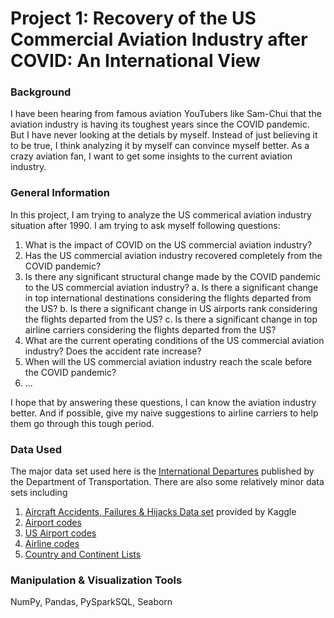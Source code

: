 # Project 1: Recovery of the US Commercial Aviation Industry after COVID: An International View
### Background
I have been hearing from famous aviation YouTubers like Sam-Chui that the aviation industry is having its toughest years since the COVID pandemic. But I have never looking at the detials by myself. Instead of just believing it to be true, I think analyzing it by myself can convince myself better. As a crazy aviation fan, I want to get some insights to the current aviation industry.

### General Information
In this project, I am trying to analyze the US commerical aviation industry situation after 1990. I am trying to ask myself following questions:
1. What is the impact of COVID on the US commercial aviation industry?
2. Has the US commercial aviation industry recovered completely from the COVID pandemic?
3. Is there any significant structural change made by the COVID pandemic to the US commercial aviation industry?
   a. Is there a significant change in top international destinations considering the flights departed from the US?
   b. Is there a significant change in US airports rank considering the flights departed from the US?
   c. Is there a significant change in top airline carriers considering the flights departed from the US?
4. What are the current operating conditions of the US commercial aviation industry? Does the accident rate increase?
5. When will the US commercial aviation industry reach the scale before the COVID pandemic?
6. ...

I hope that by answering these questions, I can know the aviation industry better. And if possible, give my naive suggestions to airline carriers to help them go through this tough period.

### Data Used
The major data set used here is the <a href="https://www.transportation.gov/policy/aviation-policy/us-international-air-passenger-and-freight-statistics-report">International Departures</a> published by the Department of Transportation. There are also some relatively minor data sets including

1. <a href="https://www.kaggle.com/datasets/deepcontractor/aircraft-accidents-failures-hijacks-dataset?resource=download">Aircraft Accidents, Failures & Hijacks Data set</a> provided by Kaggle
2. <a href="https://github.com/mwgg/Airports">Airport codes</a>
3. <a href="https://en.wikipedia.org/wiki/List_of_airlines_of_the_United_States">US Airport codes</a>
4. <a href="https://www.bts.gov/topics/airlines-and-airports/airline-codes">Airline codes</a>
5. <a href="https://gist.github.com/stevewithington/20a69c0b6d2ff846ea5d35e5fc47f26c">Country and Continent Lists</a>

### Manipulation & Visualization Tools
NumPy, Pandas, PySparkSQL, Seaborn
